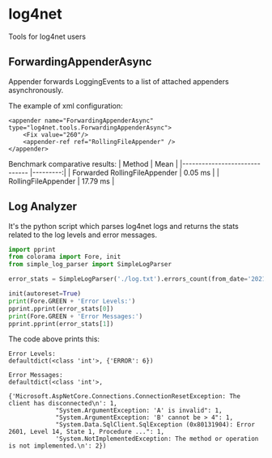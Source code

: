 # log4net
Tools for log4net users

## ForwardingAppenderAsync
Appender forwards LoggingEvents to a list of attached appenders asynchronously.

The example of xml configuration:
```
<appender name="ForwardingAppenderAsync" type="log4net.tools.ForwardingAppenderAsync">
    <Fix value="260"/>
    <appender-ref ref="RollingFileAppender" />
</appender>
```
Benchmark comparative results:
|                        Method |     Mean |
|------------------------------ |---------:|
| Forwarded RollingFileAppender |  0.05 ms |
| RollingFileAppender           | 17.79 ms |

## Log Analyzer
It's the python script which parses log4net logs and returns the stats related to the log levels and error messages.
```python
import pprint
from colorama import Fore, init
from simple_log_parser import SimpleLogParser

error_stats = SimpleLogParser('./log.txt').errors_count(from_date='2021-04-15')

init(autoreset=True)
print(Fore.GREEN + 'Error Levels:')
pprint.pprint(error_stats[0])
print(Fore.GREEN + 'Error Messages:')
pprint.pprint(error_stats[1])
```
The code above prints this:
```
Error Levels:
defaultdict(<class 'int'>, {'ERROR': 6})

Error Messages:
defaultdict(<class 'int'>,
            {'Microsoft.AspNetCore.Connections.ConnectionResetException: The client has disconnected\n': 1,
             "System.ArgumentException: 'A' is invalid": 1,
             "System.ArgumentException: 'B' cannot be > 4": 1,
             "System.Data.SqlClient.SqlException (0x80131904): Error 2601, Level 14, State 1, Procedure ...": 1,
             'System.NotImplementedException: The method or operation is not implemented.\n': 2})
```
